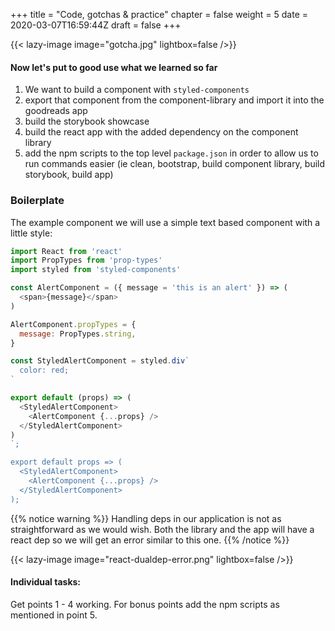 +++
title = "Code, gotchas & practice"
chapter = false
weight = 5
date = 2020-03-07T16:59:44Z
draft = false
+++

{{< lazy-image image="gotcha.jpg" lightbox=false />}}

#### Now let's put to good use what we learned so far

1. We want to build a component with `styled-components`
2. export that component from the component-library and import it into the goodreads app
3. build the storybook showcase
4. build the react app with the added dependency on the component library
5. add the npm scripts to the top level `package.json` in order to allow us to run commands easier (ie clean, bootstrap,
   build component library, build storybook, build app)

### Boilerplate

The example component we will use a simple text based component with a little style:

```javascript
import React from 'react'
import PropTypes from 'prop-types'
import styled from 'styled-components'

const AlertComponent = ({ message = 'this is an alert' }) => (
  <span>{message}</span>
)

AlertComponent.propTypes = {
  message: PropTypes.string,
}

const StyledAlertComponent = styled.div`
  color: red;
`

export default (props) => (
  <StyledAlertComponent>
    <AlertComponent {...props} />
  </StyledAlertComponent>
)
`;

export default props => (
  <StyledAlertComponent>
    <AlertComponent {...props} />
  </StyledAlertComponent>
);
```

{{% notice warning %}}
Handling deps in our application is not as straightforward as we would wish. Both
the library and the app will have a react dep so we will get an error similar to this one.
{{% /notice %}}

{{< lazy-image image="react-dualdep-error.png" lightbox=false />}}

#### Individual tasks:

Get points 1 - 4 working. For bonus points add the npm scripts as mentioned in point 5.
